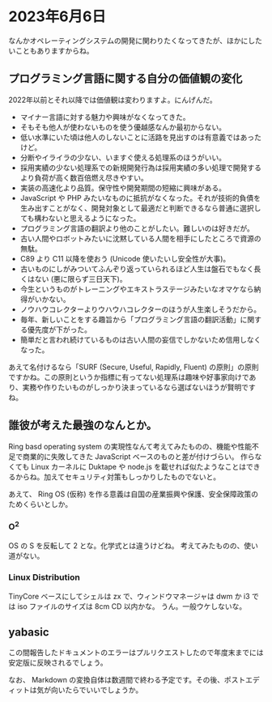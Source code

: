 # 2023年6月6日

なんかオペレーティングシステムの開発に関わりたくなってきたが、ほかにしたいこともありますからね。

## プログラミング言語に関する自分の価値観の変化

2022年以前とそれ以降では価値観は変わりますよ。にんげんだ。

* マイナー言語に対する魅力や興味がなくなってきた。
* そもそも他人が使わないものを使う優越感なんか最初からない。
* 低い水準にいた頃は他人のしないことに活路を見出すのは有意義ではあったけど。
* 分断やイライラの少ない、いますぐ使える処理系のほうがいい。
* 採用実績の少ない処理系での新規開発行為は採用実績の多い処理で開発するより負荷が高く数百倍燃え尽きやすい。
* 実装の高速化より品質。保守性や開発期間の短縮に興味がある。
* JavaScript や PHP みたいなものに抵抗がなくなった。それが技術的負債を生み出すことがなく、開発対象として最適だと判断できるなら普通に選択しても構わないと思えるようになった。
* プログラミング言語の翻訳より他のことがしたい。難しいのは好きだが。
* 古い人間やロボットみたいに沈黙している人間を相手にしたところで資源の無駄。
* C89 より C11 以降を使おう (Unicode 使いたいし安全性が大事)。
* 古いものにしがみついてふんぞり返っていられるほど人生は盤石でもなく長くはない (悪に限らず三日天下)。
* 今生というものがトレーニングやエキストラステージみたいなオマケなら納得がいかない。
* ノウハウコレクターよりウハウハコレクターのほうが人生楽しそうだから。
* 毎年、新しいことをする趣旨から「プログラミング言語の翻訳活動」に関する優先度が下がった。
* 簡単だと言われ続けているものは古い人間の妄信でしかないため信用しなくなった。

あえて名付けるなら「SURF (Secure, Useful, Rapidly, Fluent) の原則」の原則ですかね。この原則というか指標に有ってない処理系は趣味や好事家向けであり、実務や作りたいものがしっかり決まっているなら選ばないほうが賢明ですね。

## 誰彼が考えた最強のなんとか。

Ring basd operating system の実現性なんて考えてみたものの、機能や性能不足で商業的に失敗してきた JavaScript ベースのものと差が付けづらい。
作らなくても Linux カーネルに Duktape や node.js を載せれば似たようなことはできるからね。加えてセキュリティ対策もしっかりしたものでないと。

あえて、 Ring OS (仮称) を作る意義は自国の産業振興や保護、安全保障政策のためくらいとしか。

### O<sup>2</sup> 

OS の S を反転して 2 とな。化学式とは違うけどね。
考えてみたものの、使い道がない。

### Linux Distribution

TinyCore ベースにしてシェルは zx で、ウィンドウマネージャは dwm か i3 では
iso ファイルのサイズは 8cm CD 以内かな。
うん。一般ウケしないな。

## yabasic
この間報告したドキュメントのエラーはプルリクエストしたので年度末までには安定版に反映されるでしょう。

なお、 Markdown の変換自体は数週間で終わる予定です。その後、ポストエディットは気が向いたらでいいでしょうか。
